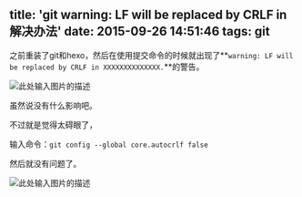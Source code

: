 title: 'git warning: LF will be replaced by CRLF in 解决办法'
date: 2015-09-26 14:51:46
tags: git
---
之前重装了git和hexo，然后在使用提交命令的时候就出现了**`warning: LF will be replaced by CRLF in XXXXXXXXXXXXXX.`**的警告。

![此处输入图片的描述][1]

虽然说没有什么影响吧。

不过就是觉得太碍眼了，

输入命令：`git config --global core.autocrlf false`

然后就没有问题了。

![此处输入图片的描述][2]


  [1]: http://7i7k6x.com1.z0.glb.clouddn.com/git-01.PNG
  [2]: http://7i7k6x.com1.z0.glb.clouddn.com/git-02.PNG